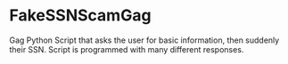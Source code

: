 # FakeSSNScamGag
Gag Python Script that asks the user for basic information, then suddenly their SSN. Script is programmed with many different responses.
